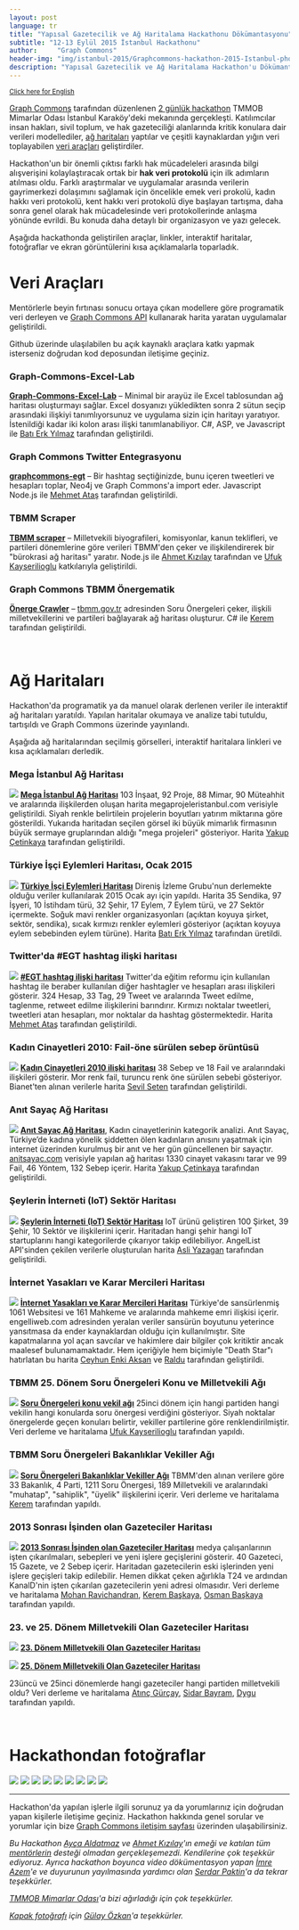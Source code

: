 ```yaml
---
layout: post
language: tr
title: "Yapısal Gazetecilik ve Ağ Haritalama Hackathonu Dökümantasyonu"
subtitle: "12-13 Eylül 2015 İstanbul Hackathonu"
author:     "Graph Commons"
header-img: "img/istanbul-2015/Graphcommons-hackathon-2015-Istanbul-photo.jpg"
description: "Yapısal Gazetecilik ve Ağ Haritalama Hackathon'u Dökümantasyonu, 12-13 Eylül, 2015"
---
```

<small>[Click here for English](/hackathons/2015/08/21/istanbul-yapisal-gazetecilik-documentation-en/)</small>

[Graph Commons](https://graphcommons.com) tarafından düzenlenen [2 günlük hackathon](https://graphcommons.github.io/hackathons/2015/08/21/istanbul-yapisal-gazetecilik/) TMMOB Mimarlar Odası İstanbul Karaköy'deki mekanında gerçekleşti. Katılımcılar insan hakları, sivil toplum, ve hak gazeteciliği alanlarında kritik konulara dair verileri modellediler, <a href="#haritalar">ağ haritaları</a> yaptılar ve çeşitli kaynaklardan yığın veri toplayabilen <a href="#araclar">veri araçları</a> geliştirdiler.

Hackathon'un bir önemli çıktısı farklı hak mücadeleleri arasında bilgi alışverişini kolaylaştıracak ortak bir **hak veri protokolü** için ilk adımların atılması oldu. Farklı araştırmalar ve uygulamalar arasında verilerin gayrimerkezi dolaşımını sağlamak için öncelikle emek veri prokolü, kadın hakkı veri protokolü, kent hakkı veri protokolü diye başlayan tartışma, daha sonra genel olarak hak mücadelesinde veri protokollerinde anlaşma yönünde evrildi. Bu konuda daha detaylı bir organizasyon ve yazı gelecek.

Aşağıda hackathonda geliştirilen araçlar, linkler, interaktif haritalar, fotoğraflar ve ekran görüntülerini kısa açıklamalarla toparladık.

<a name="araclar"></a>

# Veri Araçları
Mentörlerle beyin fırtınası sonucu ortaya çıkan modellere göre programatik veri derleyen ve [Graph Commons API](https://graphcommons.com/dev) kullanarak harita yaratan uygulamalar geliştirildi.

Github üzerinde ulaşılabilen bu açık kaynaklı araçlara katkı yapmak isterseniz doğrudan kod deposundan iletişime geçiniz.

### Graph-Commons-Excel-Lab
**[Graph-Commons-Excel-Lab](https://github.com/Batierk/Graph-Commons-Excel-Lab)** – Minimal bir arayüz ile Excel tablosundan ağ haritası oluşturmayı sağlar. Excel dosyanızı yükledikten sonra 2 sütun seçip arasındaki ilişkiyi tanımlıyorsunuz ve uygulama sizin için haritayı yaratıyor. İstenildiği kadar iki kolon arası ilişki tanımlanabiliyor. C#, ASP, ve Javascript ile [Batı Erk Yılmaz](https://graphcommons.com/users/1c1cf322-9514-495b-b080-128fcec357e7) tarafından geliştirildi.

### Graph Commons Twitter Entegrasyonu
**[graphcommons-egt](https://github.com/mehmetatas/graphcommons-egt)** – Bir hashtag seçtiğinizde, bunu içeren tweetleri ve hesapları toplar, Neo4j ve Graph Commons'a import eder. Javascript Node.js ile [Mehmet Ataş](https://graphcommons.com/users/60f7f782-f56a-488d-b223-61621ddc1c2c) tarafından geliştirildi.

### TBMM Scraper
**[TBMM scraper](https://github.com/meclistakip/tbmm-scraper)** – Milletvekili biyografileri, komisyonlar, kanun teklifleri, ve partileri dönemlerine göre verileri TBMM'den çeker ve ilişkilendirerek bir "bürokrasi ağ haritası" yaratır. Node.js ile [Ahmet Kızılay](https://graphcommons.com/ahmetkizilay) tarafından ve [Ufuk Kayserilioglu](https://graphcommons.com/users/542a548f-104f-4f35-9275-a297fbf5c122) katkılarıyla geliştirildi.

### Graph Commons TBMM Önergematik
**[Önerge Crawler](https://github.com/krk/onerge-crawler)** – [tbmm.gov.tr](https://www.tbmm.gov.tr/) adresinden Soru Önergeleri çeker, ilişkili milletvekillerini ve partileri bağlayarak ağ haritası oluşturur. C# ile  [Kerem](https://graphcommons.com/users/e7bda695-c8c6-47da-85ec-57962639a08b) tarafından geliştirildi.

<br>
<a name="haritalar"></a>

# Ağ Haritaları

Hackathon'da programatik ya da manuel olarak derlenen veriler ile interaktif ağ haritaları yaratıldı. Yapılan haritalar okumaya ve analize tabi tutuldu, tartışıldı ve Graph Commons üzerinde yayınlandı.

Aşağıda ağ haritalarından seçilmiş görselleri, interaktif haritalara linkleri ve kısa açıklamaları derledik.

<a name="megaistanbul"></a>

### Mega İstanbul Ağ Haritası
<a href="https://graphcommons.com/graphs/24d0e29b-8c98-4842-80a5-b2dcfd84bf5a"><img class="graph-image" src="https://graphcommons.github.io/hackathons/img/istanbul-2015/Mega-Projeler-Tabanlioglu-Arolat-Mimarlik.png"></a>
**[Mega İstanbul Ağ Haritası](https://graphcommons.com/graphs/24d0e29b-8c98-4842-80a5-b2dcfd84bf5a)** 103 İnşaat, 92 Proje, 88 Mimar, 90 Müteahhit ve aralarında ilişkilerden oluşan harita megaprojeleristanbul.com verisiyle geliştirildi. Siyah renkle belirtilein projelerin boyutları yatırım miktarına göre gösterildi. Yukarıda haritadan seçilen görsel iki büyük mimarlık firmasının büyük sermaye gruplarından aldığı "mega projeleri" gösteriyor. Harita [Yakup Çetinkaya](https://graphcommons.com/users/f6bf26e7-f75e-43d9-bdd6-11f869e4c2ed) tarafından geliştirildi.

<a name="iscieylemleri"></a>

### Türkiye İşçi Eylemleri Haritası, Ocak 2015
<a href="https://graphcommons.com/graphs/00af1cd8-5a67-40b1-86e5-32beae436f7c"><img class="graph-image" src="https://graphcommons.github.io/hackathons/img/istanbul-2015/turkiye-isci-eylemleri-ag-haritasi-ocak-2015.png"></a>
**[Türkiye İşçi Eylemleri Haritası](https://graphcommons.com/graphs/00af1cd8-5a67-40b1-86e5-32beae436f7c)** Direniş İzleme Grubu'nun derlemekte olduğu veriler kullanılarak 2015 Ocak ayı için yapıldı. Harita 35 Sendika, 97 İşyeri, 10 İstihdam türü, 32 Şehir, 17 Eylem, 7 Eylem türü, ve 27 Sektör içermekte. Soğuk mavi renkler organizasyonları (açıktan koyuya şirket, sektör, sendika), sıcak kırmızı renkler eylemleri gösteriyor (açıktan koyuya eylem sebebinden eylem türüne). Harita [Batı Erk Yılmaz](https://graphcommons.com/users/1c1cf322-9514-495b-b080-128fcec357e7) tarafından üretildi.

<a name="egitimreformu"></a>

###  Twitter'da #EGT hashtag ilişki haritası
<a href="https://graphcommons.com/graphs/5cb7ba29-79b2-42d4-94b0-e8597871bf5b"><img class="graph-image" src="https://graphcommons.github.io/hackathons/img/istanbul-2015/twitter-egitim-reformu-EGT-hashtag-iliski-haritasi.png"></a>
**[#EGT hashtag ilişki haritası](https://graphcommons.com/graphs/5cb7ba29-79b2-42d4-94b0-e8597871bf5b)** Twitter'da eğitim reformu için kullanılan hashtag ile beraber kullanılan diğer hashtagler ve hesapları arası ilişkileri gösterir. 324 Hesap, 33 Tag, 29 Tweet ve aralarında Tweet edilme, taglenme, retweet edilme ilişkilerini barındırır. Kırmızı noktalar tweetleri, tweetleri atan hesapları, mor noktalar da hashtag göstermektedir. Harita [Mehmet Ataş](https://graphcommons.com/users/60f7f782-f56a-488d-b223-61621ddc1c2c) tarafından geliştirildi.

<a name="kadincinayetleri"></a>

### Kadın Cinayetleri 2010: Fail-öne sürülen sebep örüntüsü
<a href="https://graphcommons.com/graphs/43a7a148-cf2e-40d7-8d9a-3f29c2d9b16a"><img class="graph-image" src="https://graphcommons.github.io/hackathons/img/istanbul-2015/Kadin-Cinayetleri-2010-fail-onersurulen-sebep-agi.png"></a>
**[Kadın Cinayetleri 2010 ilişki haritası](https://graphcommons.com/graphs/43a7a148-cf2e-40d7-8d9a-3f29c2d9b16a)** 38 Sebep ve 18 Fail ve aralarındaki ilişkileri gösterir. Mor renk fail, turuncu renk öne sürülen sebebi gösteriyor. Bianet'ten alınan verilerle harita [Sevil Seten](https://graphcommons.com/users/0a426059-a35e-40dd-b533-96e43a36d70c) tarafından geliştirildi.

<a name="anitsayac"></a>

### Anıt Sayaç Ağ Haritası
<a href="https://graphcommons.com/graphs/337a0a01-0a51-4e7f-a761-5475ae9524e3?auto=true&layout=fa2"><img class="graph-image" src="https://graphcommons.github.io/hackathons/img/istanbul-2015/AnitSayac-kadin-cinayetleri.png"></a>
**[Anıt Sayaç Ağ Haritası](https://graphcommons.com/graphs/337a0a01-0a51-4e7f-a761-5475ae9524e3?auto=true&layout=fa2)**, Kadın cinayetlerinin kategorik analizi. Anıt Sayaç, Türkiye’de kadına yönelik şiddetten ölen kadınların anısını yaşatmak için internet üzerinden kurulmuş bir anıt ve her gün güncellenen bir sayaçtır. [anitsayac.com](http://anitsayac.com/) verisiyle yapılan ağ haritası 1330 cinayet vakasını tarar ve 99 Fail, 46 Yöntem, 132 Sebep içerir. Harita [Yakup Çetinkaya](https://graphcommons.com/users/f6bf26e7-f75e-43d9-bdd6-11f869e4c2ed) tarafından geliştirildi.

<a name="iot"></a>

### Şeylerin İnterneti (IoT) Sektör Haritası
<a href="https://graphcommons.com/graphs/50af620a-5b9f-4bc5-9b15-018c4626b645"><img class="graph-image" src="https://graphcommons.github.io/hackathons/img/istanbul-2015/internet-of-things-categories-startups-cities-network-map.png"></a>
**[Şeylerin İnterneti (IoT) Sektör Haritası](https://graphcommons.com/graphs/50af620a-5b9f-4bc5-9b15-018c4626b645)** IoT ürünü geliştiren 100 Şirket, 39 Şehir, 10 Sektör ve ilişkilerini içerir. Haritadan hangi şehir hangi IoT startuplarını hangi kategorilerde çıkarıyor takip edilebiliyor. AngelList API'sinden çekilen verilerle oluşturulan harita [Asli Yazagan](https://graphcommons.com/users/7fda641f-3515-4581-8e1e-82d85c013c87) tarafından geliştirildi.

<a name="internet-yasaklari"></a>

### İnternet Yasakları ve Karar Mercileri Haritası
<a href="https://graphcommons.com/graphs/0a86d5a8-f80e-4d11-b39c-d6ba7b6657d3?show=Graph&auto=true"><img class="graph-image" src="https://graphcommons.github.io/hackathons/img/istanbul-2015/turkiye-internet-yasaklari-sansur-karar-merci-haritasi.png"></a>
**[İnternet Yasakları ve Karar Mercileri Haritası](https://graphcommons.com/graphs/0a86d5a8-f80e-4d11-b39c-d6ba7b6657d3?show=Graph&auto=true)** Türkiye'de sansürlenmiş 1061 Websitesi ve 161 Mahkeme ve aralarında mahkeme emri ilişkisi içerir. engelliweb.com adresinden yeralan veriler sansürün boyutunu yeterince yansıtmasa da ender kaynaklardan olduğu için kullanılmıştır. Site kapatmalarına yol açan savcılar ve hakimlere dair bilgiler çok kritiktir ancak maalesef bulunamamaktadır. Hem içeriğiyle hem biçimiyle "Death Star"ı hatırlatan bu harita [Ceyhun Enki Aksan](https://graphcommons.com/users/85dbf926-cd78-4dbc-bf4e-a005b7c26d38) ve [Raldu](https://graphcommons.com/users/bb372a3b-72ae-4040-be5c-a44c83809043) tarafından geliştirildi.

<a name="soruonergeleri"></a>

### TBMM 25. Dönem Soru Önergeleri Konu ve Milletvekili Ağı
<a href="https://graphcommons.com/graphs/482c0a5f-45ca-48ae-b0bc-f49be66fe95d?auto=true"><img class="graph-image" src="https://graphcommons.github.io/hackathons/img/istanbul-2015/TBMM-25-Donem-Soru-onergeleri-Konu-Milletvekili-agi.png"></a>
**[Soru Önergeleri konu vekil ağı](https://graphcommons.com/graphs/482c0a5f-45ca-48ae-b0bc-f49be66fe95d?auto=true)** 25inci dönem için hangi partiden hangi vekilin hangi konularda soru önergesi verdiğini gösteriyor. Siyah noktalar önergelerde geçen konuları belirtir, vekiller partilerine göre renklendirilmiştir. Veri derleme ve haritalama [Ufuk Kayserilioglu](https://graphcommons.com/users/542a548f-104f-4f35-9275-a297fbf5c122) tarafından yapıldı.

<a name="soruonergeleri-bakanliklar"></a>

### TBMM Soru Önergeleri Bakanlıklar Vekiller Ağı
<a href="https://graphcommons.com/graphs/37eb6a2d-26e4-4c79-9d71-75761458fd2f?auto=true&layout=fa2"><img class="graph-image" src="https://graphcommons.github.io/hackathons/img/istanbul-2015/TBMM-Soru-onergeleri-Bakanliklar-Milletvekili-agi.png"></a>
**[Soru Önergeleri Bakanlıklar Vekiller Ağı](https://graphcommons.com/graphs/37eb6a2d-26e4-4c79-9d71-75761458fd2f?auto=true&layout=fa2)** TBMM'den alınan verilere göre 33 Bakanlık, 4 Parti, 1211 Soru Önergesi, 189 Milletvekili ve aralarındaki "muhatap", "sahiplik", "üyelik" ilişkilerini içerir. Veri derleme ve haritalama [Kerem](https://graphcommons.com/users/e7bda695-c8c6-47da-85ec-57962639a08b) tarafından yapıldı.

<a name="cikartilangazeteciler"></a>

### 2013 Sonrası İşinden olan Gazeteciler Haritası
<a href="https://graphcommons.com/graphs/fd7b810b-be69-4fd9-838a-1ab9b67bd7bf"><img class="graph-image" src="https://graphcommons.github.io/hackathons/img/istanbul-2015/2013-Sonrasi-Medya-calisanlarinin-kovulmalari-yeni-isleri.png"></a>
**[2013 Sonrası İşinden olan Gazeteciler Haritası](https://graphcommons.com/graphs/fd7b810b-be69-4fd9-838a-1ab9b67bd7bf)** medya çalışanlarının işten çıkarılmaları, sebepleri ve yeni işlere geçişlerini gösterir. 40 Gazeteci, 15 Gazete, ve 2 Sebep içerir. Haritadan gazetecilerin eski işlerinden yeni işlere geçişleri takip edilebilir. Hemen dikkat çeken ağırlıkla T24 ve ardından KanalD'nin işten çıkarılan gazetecilerin yeni adresi olmasıdır. Veri derleme ve haritalama [Mohan Ravichandran](https://graphcommons.com/users/656e50bd-1a46-4b81-b892-f85704b9c17c), [Kerem Başkaya](https://graphcommons.com/users/2a0b6ef6-cc7d-4e24-b182-ffcd818b5cf3), [Osman Başkaya](https://graphcommons.com/users/93a01de5-a445-400d-8a1a-9e485cbd3fc8) tarafından yapıldı.

<a name="vekilgazeteciler"></a>

### 23. ve 25. Dönem Milletvekili Olan Gazeteciler Haritası
<a href="https://graphcommons.com/graphs/7990bec9-d50b-4765-baf8-3421ae5b17bd"><img class="graph-image" src="https://graphcommons.github.io/hackathons/img/istanbul-2015/23.donem-Milletvekili-Olan-Gazeteciler-Haritasi.png"></a>
**[23. Dönem Milletvekili Olan Gazeteciler Haritası](https://graphcommons.com/graphs/7990bec9-d50b-4765-baf8-3421ae5b17bd)**

<a href="https://graphcommons.com/graphs/3426266e-32cc-42d7-a0c7-32f943a61a5f"><img class="graph-image" src="https://graphcommons.github.io/hackathons/img/istanbul-2015/25.donem-Milletvekili-Olan-Gazeteciler-Haritasi.png"></a>
**[25. Dönem Milletvekili Olan Gazeteciler Haritası](https://graphcommons.com/graphs/3426266e-32cc-42d7-a0c7-32f943a61a5f)**

23üncü ve 25inci dönemlerde hangi gazeteciler hangi partiden milletvekili oldu? Veri derleme ve haritalama [Atınç Gürçay](https://graphcommons.com/users/fc10d290-0cc4-4cf2-96ec-b524e885682f), [Sidar Bayram](https://graphcommons.com/users/591b6a83-b592-40c0-b94b-f1caaf197d40), [Dygu](https://graphcommons.com/users/61f56937-3f8d-4756-bf6a-838d5f80c51d) tarafından yapıldı.

<a name="fotograflar"></a>

<br>

# Hackathondan fotoğraflar

<img src="https://graphcommons.github.io/hackathons/img/istanbul-2015/Graphcommons-hackathon-2015-Istanbul-photo-0.jpg">

<img src="https://graphcommons.github.io/hackathons/img/istanbul-2015/Graphcommons-hackathon-2015-Istanbul-photo-1.jpg">

<img src="https://graphcommons.github.io/hackathons/img/istanbul-2015/Graphcommons-hackathon-2015-Istanbul-photo-7.jpg">

<img src="https://graphcommons.github.io/hackathons/img/istanbul-2015/Graphcommons-hackathon-2015-Istanbul-photo-2.jpg">

<img src="https://graphcommons.github.io/hackathons/img/istanbul-2015/Graphcommons-hackathon-2015-Istanbul-photo-3.jpg">

<img src="https://graphcommons.github.io/hackathons/img/istanbul-2015/Graphcommons-hackathon-2015-Istanbul-photo-4.jpg">

<img src="https://graphcommons.github.io/hackathons/img/istanbul-2015/Graphcommons-hackathon-2015-Istanbul-photo-5.jpg">

<img src="https://graphcommons.github.io/hackathons/img/istanbul-2015/Graphcommons-hackathon-2015-Istanbul-photo.jpg">

<img src="https://graphcommons.github.io/hackathons/img/istanbul-2015/Graphcommons-hackathon-2015-Istanbul-photo-6.jpg">


---

Hackathon'da yapılan işlerle ilgili sorunuz ya da yorumlarınız için doğrudan yapan kişilerle iletişime geçiniz. Hackathon hakkında genel sorular ve yorumlar için bize [Graph Commons iletişim sayfası](https://graphcommons.com/contact) üzerinden ulaşabilirsiniz.

_Bu Hackathon [Ayça Aldatmaz](https://twitter.com/manythingoes) ve [Ahmet Kızılay](https://twitter.com/ahmetkizilay)'ın emeği ve katılan tüm [mentörlerin](https://graphcommons.github.io/hackathons/2015/08/21/istanbul-yapisal-gazetecilik/#konular-mentorler-kaynaklar) desteği olmadan gerçekleşemezdi. Kendilerine çok teşekkür ediyoruz. Ayrıca hackathon boyunca video dökümentasyon yapan [İmre Azem](https://vimeo.com/user28727396)'e ve duyurunun yayılmasında yardımcı olan [Serdar Paktin](https://twitter.com/paktin)'a da tekrar teşekkürler._

_[TMMOB Mimarlar Odası](http://www.mimarist.org/)'a bizi ağırladığı için çok teşekkürler._

_[Kapak fotoğrafı](https://twitter.com/gulayozkan/status/643096200271556608) için [Gülay Özkan](https://twitter.com/gulayozkan)'a teşekkürler._
